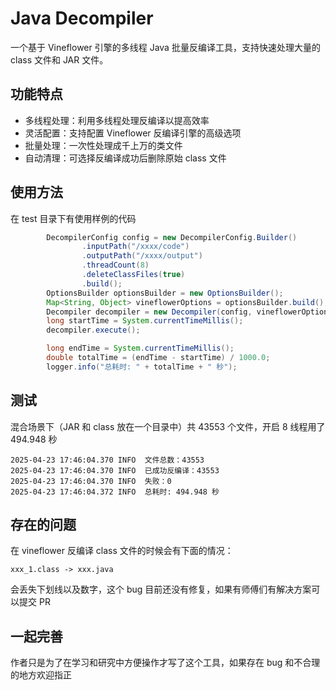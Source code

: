 # Java Decompiler
一个基于 Vineflower 引擎的多线程 Java 批量反编译工具，支持快速处理大量的 class 文件和 JAR 文件。

## 功能特点

- 多线程处理：利用多线程处理反编译以提高效率
- 灵活配置：支持配置 Vineflower 反编译引擎的高级选项
- 批量处理：一次性处理成千上万的类文件
- 自动清理：可选择反编译成功后删除原始 class 文件

## 使用方法

在 test 目录下有使用样例的代码
```java
        DecompilerConfig config = new DecompilerConfig.Builder()
                .inputPath("/xxxx/code")
                .outputPath("/xxxx/output")
                .threadCount(8)
                .deleteClassFiles(true)
                .build();
        OptionsBuilder optionsBuilder = new OptionsBuilder();
        Map<String, Object> vineflowerOptions = optionsBuilder.build();
        Decompiler decompiler = new Decompiler(config, vineflowerOptions);
        long startTime = System.currentTimeMillis();
        decompiler.execute();

        long endTime = System.currentTimeMillis();
        double totalTime = (endTime - startTime) / 1000.0;
        logger.info("总耗时: " + totalTime + " 秒");
```

## 测试
混合场景下（JAR 和 class 放在一个目录中）共 43553 个文件，开启 8 线程用了 494.948 秒
```text
2025-04-23 17:46:04.370 INFO  文件总数：43553
2025-04-23 17:46:04.370 INFO  已成功反编译：43553
2025-04-23 17:46:04.370 INFO  失败：0
2025-04-23 17:46:04.372 INFO  总耗时: 494.948 秒
```

## 存在的问题

在 vineflower 反编译 class 文件的时候会有下面的情况：
```test
xxx_1.class -> xxx.java
```
会丢失下划线以及数字，这个 bug 目前还没有修复，如果有师傅们有解决方案可以提交 PR

## 一起完善
作者只是为了在学习和研究中方便操作才写了这个工具，如果存在 bug 和不合理的地方欢迎指正